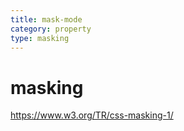 ```yaml
---
title: mask-mode
category: property
type: masking
---
```


# masking

<https://www.w3.org/TR/css-masking-1/>
